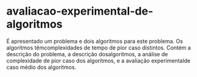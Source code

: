 # avaliacao-experimental-de-algoritmos
É apresentado um problema e dois algoritmos para este problema. Os algoritmos têmcomplexidades de tempo de pior caso distintos. Contém a descrição do problema, a descrição dosalgoritmos, a análise de complexidade de pior caso dos algoritmos, e a avaliação experimentalde caso médio dos algoritmos.
